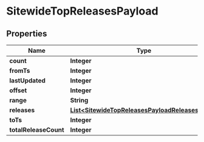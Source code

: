 

# SitewideTopReleasesPayload


## Properties

| Name | Type | Description | Notes |
|------------ | ------------- | ------------- | -------------|
|**count** | **Integer** |  |  |
|**fromTs** | **Integer** |  |  |
|**lastUpdated** | **Integer** |  |  |
|**offset** | **Integer** |  |  |
|**range** | **String** |  |  |
|**releases** | [**List&lt;SitewideTopReleasesPayloadReleasesInner&gt;**](SitewideTopReleasesPayloadReleasesInner.md) |  |  |
|**toTs** | **Integer** |  |  |
|**totalReleaseCount** | **Integer** |  |  |



